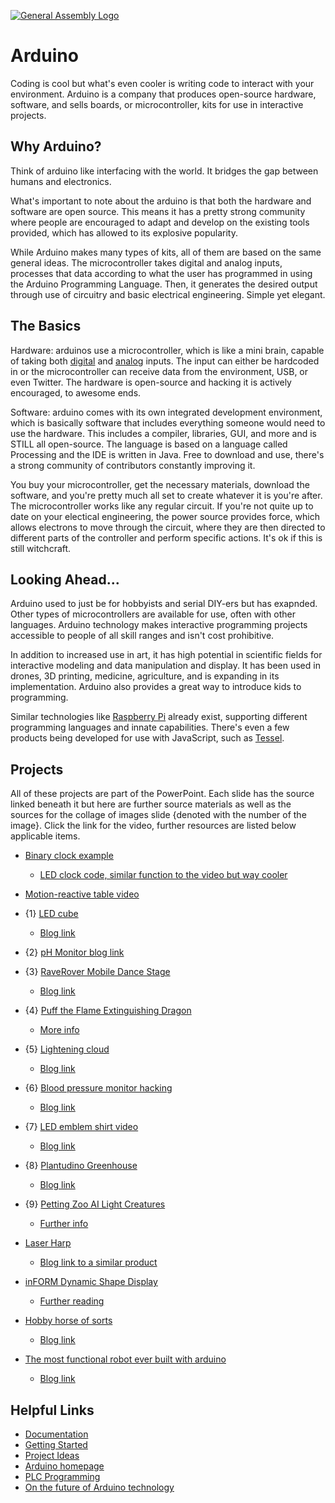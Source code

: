[![General Assembly Logo](https://camo.githubusercontent.com/1a91b05b8f4d44b5bbfb83abac2b0996d8e26c92/687474703a2f2f692e696d6775722e636f6d2f6b6538555354712e706e67)](https://generalassemb.ly/education/web-development-immersive)

# Arduino

Coding is cool but what's even cooler is writing code to interact with your
environment. Arduino is a company that produces open-source hardware, software,
and sells boards, or microcontroller, kits for use in interactive projects.

## Why Arduino?

Think of arduino like interfacing with the world. It bridges the gap between
humans and electronics.

What's important to note about the arduino is that both the hardware and software
are open source. This means it has a pretty strong community where people
are encouraged to adapt and develop on the existing tools provided, which has
allowed to its explosive popularity.

While Arduino makes many types of kits, all of them are based on the same general
ideas. The microcontroller takes digital and analog inputs, processes that data
according to what the user has programmed in using the Arduino Programming
Language. Then, it generates the desired output through use of circuitry and
basic electrical engineering. Simple yet elegant.

## The Basics

Hardware: arduinos use a microcontroller, which is like a mini brain,
capable of taking both [digital](https://www.arduino.cc/en/Tutorial/DigitalPins)
and [analog](https://www.arduino.cc/en/Tutorial/AnalogInput)
inputs. The input can either be hardcoded in or the microcontroller can receive
data from the environment, USB, or even Twitter. The hardware is open-source
and hacking it is actively encouraged, to awesome ends.

Software: arduino comes with its own integrated development environment, which is
basically software that includes everything someone would need to use the hardware.
This includes a compiler, libraries, GUI, and more and is STILL all open-source.
The language is based on a language called Processing and the IDE is written in Java.
Free to download and use, there's a strong community of contributors constantly
improving it.

You buy your microcontroller, get the necessary materials, download the software,
and you're pretty much all set to create whatever it is you're after. The microcontroller
works like any regular circuit. If you're not quite up to date on your electical
engineering, the power source provides force, which allows electrons to move
through the circuit, where they are then directed to different parts of the
controller and perform specific actions. It's ok if this is still witchcraft.

## Looking Ahead...

Arduino used to just be for hobbyists and serial DIY-ers but has exapnded. Other
types of microcontrollers are available for use, often with other languages.
Arduino technology makes interactive programming projects accessible to people
of all skill ranges and isn't cost prohibitive.

In addition to increased use in art, it has high potential in scientific fields
for interactive modeling and data manipulation and display. It has been used in
drones, 3D printing, medicine, agriculture, and is expanding in its implementation.
Arduino also provides a great way to introduce kids to programming.

Similar technologies like [Raspberry Pi](https://en.wikipedia.org/wiki/Raspberry_Pi)
already exist, supporting different programming languages and innate capabilities.
There's even a few products being developed for use with JavaScript, such as
[Tessel](http://www.dragoninnovation.com/projects/22-tessel).

## Projects

All of these projects are part of the PowerPoint. Each slide has the source
linked beneath it but here are further source materials as well as the sources
for the collage of images slide {denoted with the number of the image}. Click
the link for the video, further resources are listed below applicable items.

- [Binary clock example](https://www.youtube.com/watch?v=gVIxki16gKY)
  - [LED clock code, similar function to the video but way cooler](https://github.com/phillipa/LEDCode/blob/master/FastLEDCode/Nov21-code/Nov21-code.ino)

- [Motion-reactive table video](https://www.youtube.com/watch?v=OLfF4b49MLs)

- {1} [LED cube](https://www.youtube.com/watch?v=6mXM-oGggrM)
  - [Blog link](http://www.instructables.com/id/Led-Cube-8x8x8/)

- {2} [pH Monitor blog link](https://www.sparkyswidgets.com/portfolio-item/leophi-usb-arduino-ph-sensor/)

- {3} [RaveRover Mobile Dance Stage](https://www.youtube.com/watch?v=owidDIIObik)
  - [Blog link](http://www.instructables.com/id/Rave-Rover-Mobile-Dance-Stage/)

- {4} [Puff the Flame Extinguishing Dragon](https://www.youtube.com/watch?v=L1Kp5gGn1Cw)
  - [More info](http://forum.arduino.cc/index.php?topic=7432.0)

- {5} [Lightening cloud](https://www.youtube.com/watch?v=nOQkqUFpn3M)
  - [Blog link](http://www.doityourselfathome.com/home-interior-diy/diy-project-thundercloud-light-and-lightening)

- {6} [Blood pressure monitor hacking](https://www.youtube.com/watch?v=lNDmzOzxFpY)
  - [Blog link](http://www.thinkering.de/cms/?p=325)

- {7} [LED emblem shirt video](http://www.fictionalclothing.com/blog/2015/1/29/back-lit-latex-lace)
  - [Blog link](http://www.fictionalclothing.com/blog/2015/1/29/back-lit-latex-lace)

- {8} [Plantudino Greenhouse](https://www.youtube.com/watch?v=hdojUHjg35g)
  - [Blog link](http://www.instructables.com/id/Backyard-Automated-Greenhouse/?ALLSTEPS)

- {9} [Petting Zoo AI Light Creatures](https://vimeo.com/74377028)
  - [Further info](http://www.creativeapplications.net/processing/petting-zoo-by-minimaforms-intelligent-artificial-creatures-designed-to-learn-and-explore/)

- [Laser Harp](https://www.youtube.com/watch?v=WkkhcwXpYy4)
  - [Blog link to a similar product](http://www.instructables.com/id/Frameless-Laser-Harp/?ALLSTEPS)

- [inFORM Dynamic Shape Display](https://vimeo.com/79179138)
  - [Further reading](http://tangible.media.mit.edu/project/inform/)

- [Hobby horse of sorts](https://www.youtube.com/watch?v=XNs4G2rKGOE)
  - [Blog link](http://www.instructables.com/id/Make-a-Fire-Breathing-Animetronic-Pony-from-FurRea/)

- [The most functional robot ever built with arduino](https://www.youtube.com/watch?v=YnCOY9d9rUk)
  - [Blog link](http://www.instructables.com/id/Desktop-Fist-Bumper/)

## Helpful Links
- [Documentation](https://www.arduino.cc/en/Reference/HomePage)
- [Getting Started](http://store-usa.arduino.cc/products/arduino-starter-kit?utm_source=redirects&utm_medium=store.arduino.cc&utm_campaign=303_Redirects)
- [Project Ideas](https://create.arduino.cc/projecthub)
- [Arduino homepage](https://www.arduino.cc/)
- [PLC Programming](http://www.makeuseof.com/tag/world-plc-programming/)
- [On the future of Arduino technology](https://www.quora.com/What-is-the-future-of-Arduino)
